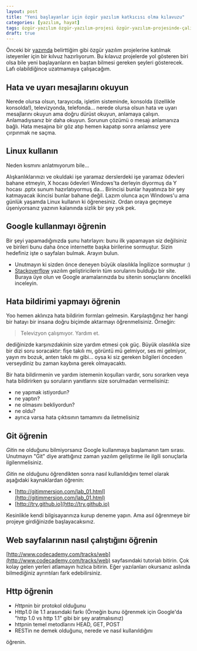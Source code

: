```yaml
---
layout: post
title: "Yeni başlayanlar için özgür yazılım katkıcısı olma kılavuzu"
categories: [yazılım, hayat]
tags: özgür-yazılım özgür-yazılım-projesi özgür-yazılım-projesinde-çalışmak
draft: true
---
```


Önceki bir [yazımda](/blog/ozgur-yazılım-projelerinde-yer-almak) belirttiğim gibi özgür yazılım projelerine katılmak isteyenler için bir kılvuz hazırlıyorum. Bu kılavuz projelerde yol gösteren biri olsa bile yeni başlayanların en baştan bilmesi gereken şeyleri gösterecek. Lafı olabildiğince uzatmamaya çalışacağım.

Hata ve uyarı mesajlarını okuyun
-------------------------------------

Nerede olursa olsun, tarayıcıda, işletim sisteminde, konsolda (özellikle konsolda!), televizyonda, telefonda... nerede olursa olsun hata ve uyarı mesajlarını okuyun ama doğru dürüst okuyun, anlamaya çalışın. Anlamadıysanız bir daha okuyun. Sorunun çözümü o mesajı anlamanıza bağlı. Hata mesajına bir göz atıp hemen kapatıp sonra anlamsız yere çırpınmak ne saçma.

**Linux** kullanın
-----------------------------

Neden kısmını anlatmıyorum bile...

Alışkanlıklarınızı ve okuldaki işe yaramaz derslerdeki işe yaramaz ödevleri bahane etmeyin, X hocası ödevleri Windows'ta derleyin diyormuş da Y hocası .pptx sunum hazırlatıyormuş da... Birincisi bunlar hayatınıza bir şey katmayacak ikincisi bunlar bahane değil. Lazım olunca açın Windows'u ama günlük yaşamda Linux kullanın ki öğrenesiniz. Ordan oraya geçmeye üşeniyorsanız yazının kalanında sizlik bir şey yok pek.

**Google** kullanmayı öğrenin
-----------------------------

Bir şeyi yapamadığınızda şunu hatırlayın: bunu ilk yapamayan siz değilsiniz ve birileri bunu daha önce internette başka birilerine sormuştur. Sizin hedefiniz işte o sayfaları bulmak. Arayın bulun.

* Unutmayın ki sizden önce deneyen büyük olasılıkla İngilizce sormuştur :)
* [Stackoverflow](http://stackoverflow.com/) yazılım geliştiricilerin tüm sorularını bulduğu bir site. Buraya üye olun ve Google aramalarınızda bu sitenin sonuçlarını öncelikli inceleyin.

**Hata bildirimi** yapmayı öğrenin
------------------------------

Yoo hemen aklınıza hata bildirim formları gelmesin. Karşılaştığınız her hangi bir hatayı bir insana doğru biçimde aktarmayı öğrenmelisiniz. Örneğin:

> Televizyon çalışmıyor. Yardım et.

dediğinizde karşınızdakinin size yardım etmesi çok güç. Büyük olasılıkla size bir dizi soru soracaktır: fişe takılı mı, görüntü mü gelmiyor, ses mi gelmiyor, yayın mı bozuk, anten takılı mı gibi... oysa ki siz gereken bilgileri önceden verseydiniz bu zaman kaybına gerek olmayacaktı.

Bir hata bildirmenin ve yardım istemenin koşulları vardır, soru sorarken veya hata bildirirken şu soruların yanıtlarını size sorulmadan vermelisiniz:

* ne yapmak istiyordun?
* ne yaptın?
* ne olmasını bekliyordun?
* ne oldu?
* ayrıca varsa hata çıktısının tamamını da iletmelisiniz

**Git** öğrenin
---------------

*Git*in ne olduğunu bilmiyorsanız Google kullanmaya başlamanın tam sırası. Unutmayın "Git" diye arattığınız zaman yazılım geliştirme ile ilgili sonuçlarla ilgilenmelisiniz.

*Git*in ne olduğunu öğrendikten sonra nasıl kullanıldığını temel olarak aşağıdaki kaynaklardan öğrenin:

* [http://gitimmersion.com/lab_01.html](http://gitimmersion.com/lab_01.html)
* [http://try.github.io](http://try.github.io)

Kesinlikle kendi bilgisayarınıza kurup deneme yapın. Ama asıl öğrenmeye bir projeye girdiğinizde başlayacaksınız.

**Web sayfaları**nın nasıl çalıştığını öğrenin
------------------------------------------

[http://www.codecademy.com/tracks/web](http://www.codecademy.com/tracks/web) sayfasındaki tutorialı bitirin. Çok kolay gelen yerleri atlamayın hızlıca bitirin. Eğer yazılanları okursanız aslında bilmediğiniz ayrıntıları fark edebilirsiniz.

**Http** öğrenin
----------------

* *Http*nin bir protokol olduğunu
* Http1.0 ile 1.1 arasındaki farkı (Örneğin bunu öğrenmek için Google'da "http 1.0 vs http 1.1" gibi bir şey aratmalısınız)
* httpnin temel metodlarını HEAD, GET, POST
* RESTin ne demek olduğunu, nerede ve nasıl kullanıldığını

öğrenin.